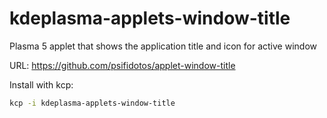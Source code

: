 # kdeplasma-applets-window-title
Plasma 5 applet that shows the application title and icon for active window

URL: https://github.com/psifidotos/applet-window-title

Install with kcp:

```sh
kcp -i kdeplasma-applets-window-title
```
